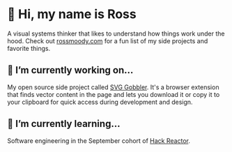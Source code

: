 # 👋 Hi, my name is Ross

A visual systems thinker that likes to understand how things work under the hood. Check out [rossmoody.com](https://rossmoody.com/) for a fun list of my side projects and favorite things.

## 🔭 I’m currently working on...

My open source side project called [SVG Gobbler](https://github.com/rossmoody/svg-gobbler). It's a browser extension that finds vector content in the page and lets you download it or copy it to your clipboard for quick access during development and design.

## 🌱 I’m currently learning...

Software engineering in the September cohort of [Hack Reactor](https://www.hackreactor.com/). 
